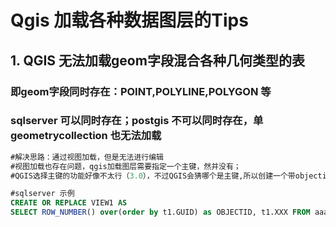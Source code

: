 # Qgis 加载各种数据图层的Tips

## 1. QGIS 无法加载geom字段混合各种几何类型的表

### 即geom字段同时存在：POINT,POLYLINE,POLYGON 等
### sqlserver 可以同时存在；postgis 不可以同时存在，单geometrycollection 也无法加载

```sql
#解决思路：通过视图加载，但是无法进行编辑
#视图加载也存在问题，qgis加载图层需要指定一个主键，然并没有；
#QGIS选择主键的功能好像不太行（3.0），不过QGIS会猜哪个是主键,所以创建一个带objectid的视图

#sqlserver 示例
CREATE OR REPLACE VIEW1 AS
SELECT ROW_NUMBER() over(order by t1.GUID) as OBJECTID, t1.XXX FROM aaa t1 WHERE XXXX;
```